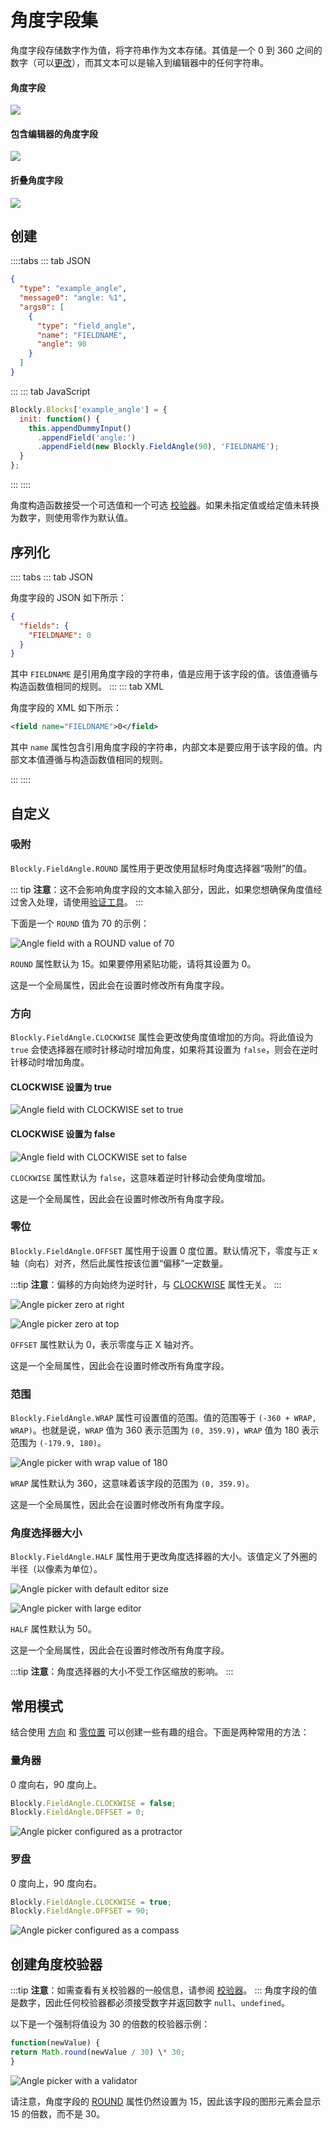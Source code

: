 # 角度字段集

角度字段存储数字作为值，将字符串作为文本存储。其值是一个 0 到 360 之间的数字（可以[更改](#范围)），而其文本可以是输入到编辑器中的任何字符串。

#### 角度字段

![](./angle/on_block.png)

#### 包含编辑器的角度字段

![](./angle/with_editor.png)

#### 折叠角度字段

![](./angle/collapsed.png)

## 创建

::::tabs
::: tab JSON

```json
{
  "type": "example_angle",
  "message0": "angle: %1",
  "args0": [
    {
      "type": "field_angle",
      "name": "FIELDNAME",
      "angle": 90
    }
  ]
}
```

:::
::: tab JavaScript

```javascript
Blockly.Blocks['example_angle'] = {
  init: function() {
    this.appendDummyInput()
      .appendField('angle:')
      .appendField(new Blockly.FieldAngle(90), 'FIELDNAME');
  }
};
```

:::
::::

角度构造函数接受一个可选值和一个可选 [校验器](#创建角度校验器)。如果未指定值或给定值未转换为数字，则使用零作为默认值。
## 序列化

:::: tabs
::: tab JSON

角度字段的 JSON 如下所示：

```json
{
  "fields": {
    "FIELDNAME": 0
  }
}
```

其中 `FIELDNAME` 是引用角度字段的字符串，值是应用于该字段的值。该值遵循与构造函数值相同的规则。
:::
::: tab XML

角度字段的 XML 如下所示：

```xml
<field name="FIELDNAME">0</field>
```

其中 `name` 属性包含引用角度字段的字符串，内部文本是要应用于该字段的值。内部文本值遵循与构造函数值相同的规则。

:::
::::

## 自定义

### 吸附

`Blockly.FieldAngle.ROUND` 属性用于更改使用鼠标时角度选择器“吸附”的值。

::: tip
**注意**：这不会影响角度字段的文本输入部分，因此，如果您想确保角度值经过舍入处理，请使用[验证工具](#创建角度校验器)。
:::

下面是一个 `ROUND` 值为 70 的示例：

![Angle field with a ROUND value of 70](./angle/round_70.gif)

`ROUND` 属性默认为 15。如果要停用紧贴功能，请将其设置为 0。

这是一个全局属性，因此会在设置时修改所有角度字段。

### 方向

`Blockly.FieldAngle.CLOCKWISE` 属性会更改使角度值增加的方向。将此值设为 `true` 会使选择器在顺时针移动时增加角度，如果将其设置为 `false`，则会在逆时针移动时增加角度。

#### CLOCKWISE 设置为 true

![Angle field with CLOCKWISE set to true](./angle/clockwise_true.gif)

#### CLOCKWISE 设置为 false

![Angle field with CLOCKWISE set to false](./angle/clockwise_false.gif)

`CLOCKWISE` 属性默认为 `false`，这意味着逆时针移动会使角度增加。

这是一个全局属性，因此会在设置时修改所有角度字段。

### 零位

`Blockly.FieldAngle.OFFSET` 属性用于设置 0 度位置。默认情况下，零度与正 x 轴（向右）对齐，然后此属性按该位置“偏移”一定数量。

:::tip
**注意**：偏移的方向始终为逆时针，与 [CLOCKWISE](#方向) 属性无关。
:::

![Angle picker zero at right](./angle/offset_right.png)

![Angle picker zero at top](./angle/offset_top.png)

`OFFSET` 属性默认为 0，表示零度与正 X 轴对齐。

这是一个全局属性，因此会在设置时修改所有角度字段。

### 范围

`Blockly.FieldAngle.WRAP` 属性可设置值的范围。值的范围等于 `(-360 + WRAP, WRAP)`。也就是说，`WRAP` 值为 360 表示范围为 `(0, 359.9)`，`WRAP` 值为 180 表示范围为 `(-179.9, 180)`。

![Angle picker with wrap value of 180](./angle/wrap.gif)

`WRAP` 属性默认为 360，这意味着该字段的范围为 `(0, 359.9)`。

这是一个全局属性，因此会在设置时修改所有角度字段。

### 角度选择器大小

`Blockly.FieldAngle.HALF` 属性用于更改角度选择器的大小。该值定义了外圈的半径（以像素为单位）。

![Angle picker with default editor size](./angle/offset_right.png)

![Angle picker with large editor](./angle/editor_large.png)

`HALF` 属性默认为 50。

这是一个全局属性，因此会在设置时修改所有角度字段。

:::tip
**注意**：角度选择器的大小不受工作区缩放的影响。
:::

## 常用模式

结合使用 [方向](#方向) 和 [零位置](#零位) 可以创建一些有趣的组合。下面是两种常用的方法：

### 量角器

0 度向右，90 度向上。

```javascript
Blockly.FieldAngle.CLOCKWISE = false;
Blockly.FieldAngle.OFFSET = 0;
```

![Angle picker configured as a protractor](./angle/protractor.gif)

### 罗盘

0 度向上，90 度向右。

```javascript
Blockly.FieldAngle.CLOCKWISE = true;
Blockly.FieldAngle.OFFSET = 90;
```

![Angle picker configured as a compass](./angle/compass.gif)

## 创建角度校验器

:::tip
**注意**：如需查看有关校验器的一般信息，请参阅 [校验器](/guides/create-custom-blocks/fields/validators.html)。
:::
角度字段的值是数字，因此任何校验器都必须接受数字并返回数字 `null`、`undefined`。

以下是一个强制将值设为 30 的倍数的校验器示例：

```javascript
function(newValue) {
return Math.round(newValue / 30) \* 30;
}
```

![Angle picker with a validator](./angle/validator.gif)

请注意，角度字段的 [ROUND](#吸附) 属性仍然设置为 15，因此该字段的图形元素会显示 15 的倍数，而不是 30。